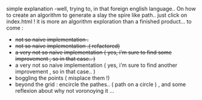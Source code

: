 simple explanation -well, trying to, in that foreign english language..  On how to create an algorithm to generate a slay the spire like path.. just click on index.html !
it is more an algorithm exploration  than a finished product...
to come : 

- ~~not so naive implementation .~~
- ~~not so naive implementation .( refactored)~~
- ~~a very not so naive implementation ( yes, i'm sure to find some improvement , so in that case.. )~~
- a very not so naive implementation ( yes, i'm sure to find another improvement , so in that case.. )
- boggling the points ( misplace them !)
- beyond the grid : encircle the pathes.. ( path on a circle ) , and some reflexion about why not voronoying it ...

